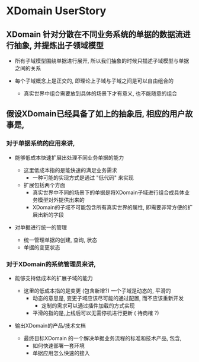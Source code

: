 # XDomain UserStory

## XDomain 针对分散在不同业务系统的单据的数据流进行抽象, 并提炼出子领域模型

-   所有子域模型围绕单据进行展开, 所以我们抽象的时候只描述子域模型与单据之间的关系

-   每个子域概念上是正交的, 即理论上子域与子域之间是可以自由组合的
    -   真实世界中组合需要放到具体的场景下才有意义, 也不能随意的组合


## 假设XDomain已经具备了如上的抽象后, 相应的用户故事是,


### 对于单据系统的应用来讲,

-   能够低成本快速扩展出处理不同业务单据的能力
    -   这里低成本指的是能快速的满足业务需求
        -   一种可能的实现方式是通过 "低代码" 来实现
    -   扩展包括两个方面
        -   真实世界中不同的场景下的单据是将XDomain子域进行组合成具体业务模型对外提供出来的
        -   XDomain的子域不可能包含所有真实世界的属性, 即需要非常方便的扩展出新的字段

-   对单据进行统一的管理
    -   统一管理单据的创建, 查询, 状态
    -   单据的变更状态


### 对于XDomain的系统管理员来讲,

-   能够支持低成本的扩展子域的能力
    -   这里的低成本指的是变更 (包含新增?) 一个子域是动态的, 平滑的
        -   动态的意思是, 变更子域应该尽可能的通过配置, 而不应该重新开发
            -   定制的需求可以通过插件加载的方式实现
        -   平滑的指的是,上线后可以无需停机进行更新 ( 待商榷 ?)

-   输出XDomain的产品/技术文档
    -   最终目标XDomain 的一个解决单据业务流程的标准和技术产品, 包含,
        -   如何快速部署一套环境
        -   单据应用怎么快速的接入


